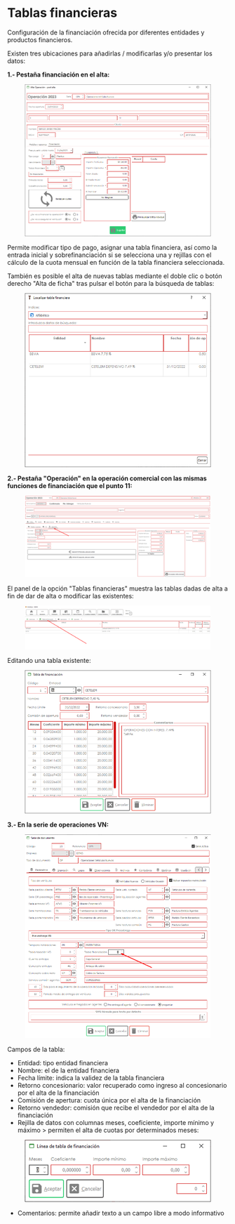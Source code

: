 # Tablas financieras

Configuración de la financiación ofrecida por diferentes entidades y productos financieros.

Existen tres ubicaciones para añadirlas / modificarlas y/o presentar los datos:

**1.- Pestaña financiación en el alta:**

<figure><img src="../../../.gitbook/assets/imagen (5) (1).png" alt=""><figcaption></figcaption></figure>

Permite modificar tipo de pago, asignar una tabla financiera, así como la entrada inicial y sobrefinanciación si se selecciona una y rejillas con el cálculo de la cuota mensual en función de la tabla financiera seleccionada.

También es posible el alta de nuevas tablas mediante el doble clic o botón derecho "Alta de ficha" tras pulsar el botón para la búsqueda de tablas:

<figure><img src="../../../.gitbook/assets/imagen (6) (1) (1).png" alt=""><figcaption></figcaption></figure>

**2.- Pestaña "Operación" en la operación comercial con las mismas funciones de financiación que el punto 11:**

<figure><img src="../../../.gitbook/assets/imagen (9).png" alt=""><figcaption></figcaption></figure>

El panel de la opción "Tablas financieras" muestra las tablas dadas de alta a fin de dar de alta o modificar las existentes:

<figure><img src="../../../.gitbook/assets/imagen (10) (1).png" alt=""><figcaption></figcaption></figure>

Editando una tabla existente:

<figure><img src="../../../.gitbook/assets/imagen (11).png" alt=""><figcaption></figcaption></figure>

**3.- En la serie de operaciones VN:**

<figure><img src="../../../.gitbook/assets/imagen (6).png" alt=""><figcaption></figcaption></figure>

Campos de la tabla:

* Entidad: tipo entidad financiera
* Nombre: el de la entidad financiera
* Fecha límite: indica la validez de la tabla financiera
* Retorno concesionario: valor recuperado como ingreso al concesionario por el alta de la financiación
* Comisión de apertura: cuota única por el alta de la financiación
* Retorno vendedor: comisión que recibe el vendedor por el alta de la financiación
* Rejilla de datos con columnas meses, coeficiente, importe mínimo y máximo > permiten el alta de cuotas por determinados meses:

<figure><img src="../../../.gitbook/assets/imagen (3) (1) (6).png" alt=""><figcaption></figcaption></figure>

* Comentarios: permite añadir texto a un campo libre a modo informativo
